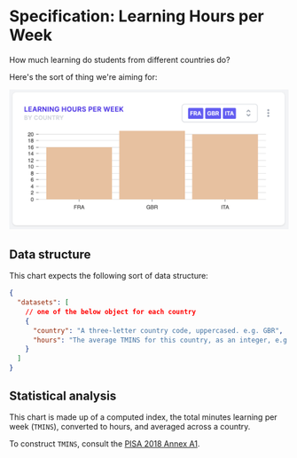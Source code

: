 # Specification: Learning Hours per Week

How much learning do students from different countries do?

Here's the sort of thing we're aiming for:

![A bar chart of average total learning time per week, configurable by country](../../images/learning_hours_per_week.png)

## Data structure

This chart expects the following sort of data structure:

```json
{
  "datasets": [
    // one of the below object for each country
    {
      "country": "A three-letter country code, uppercased. e.g. GBR",
      "hours": "The average TMINS for this country, as an integer, e.g. 1640"
    }
  ]
}
```

## Statistical analysis

This chart is made up of a computed index, the total minutes learning per week (`TMINS`), converted to hours, and averaged across a country.

To construct `TMINS`, consult the [PISA 2018 Annex A1](https://www.oecd-ilibrary.org/sites/84a683c1-en/index.html?itemId=/content/component/84a683c1-en#sect-106).
